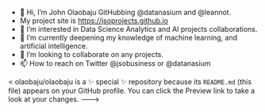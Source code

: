 - 👋 Hi, I’m John Olaobaju GitHubbing @datanasium and @leannot. 
- My project site is https://jsoprojects.github.io
- 👀 I’m interested in Data Science Analytics and AI projects collaborations.
- 🌱 I’m currently deepening my knowledge of machine learning, and artificial intelligence.
- 💞️ I’m looking to collaborate on any projects.
- 📫 How to reach on Twitter  @jsobusiness or @datanasium

<
olaobaju/olaobaju is a ✨ special ✨ repository because its `README.md` (this file) appears on your GitHub profile.
You can click the Preview link to take a look at your changes.
--->
